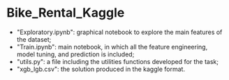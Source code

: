 # Bike_Rental_Kaggle
- "Exploratory.ipynb": graphical notebook to explore the main features of the dataset;
- "Train.ipynb": main notebook, in which all the feature engineering, model tuning, and prediction is included;
- "utils.py": a file including the utilities functions developed for the task;
- "xgb_lgb.csv": the solution produced in the kaggle format.
